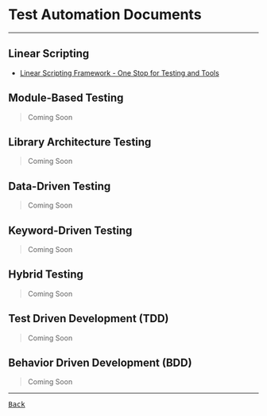 # Test Automation Documents

---

## Linear Scripting

- [Linear Scripting Framework - One Stop for Testing and Tools](https://balasegu.weebly.com/linear-scripting-framework.html)

## Module-Based Testing

> Coming Soon

## Library Architecture Testing

> Coming Soon

## Data-Driven Testing

> Coming Soon

## Keyword-Driven Testing

> Coming Soon

## Hybrid Testing

> Coming Soon

## Test Driven Development (TDD)

> Coming Soon

## Behavior Driven Development (BDD)

> Coming Soon

---

[<kbd> Back </kbd>](./../readme.md)
